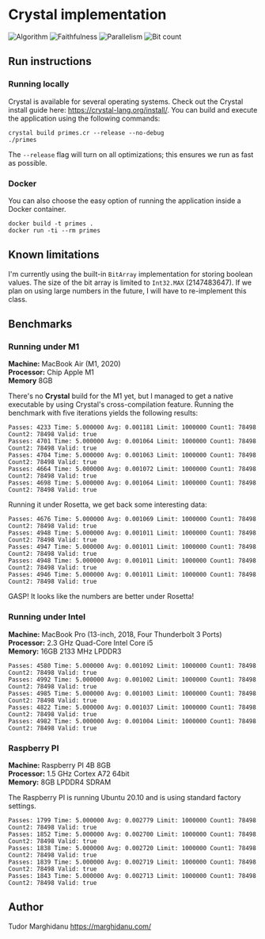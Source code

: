# Crystal implementation

![Algorithm](https://img.shields.io/badge/Algorithm-base-green)
![Faithfulness](https://img.shields.io/badge/Faithful-yes-green)
![Parallelism](https://img.shields.io/badge/Parallel-no-green)
![Bit count](https://img.shields.io/badge/Bits-1-green)

## Run instructions

### Running locally

Crystal is available for several operating systems. Check out the Crystal install guide here: https://crystal-lang.org/install/. You can build and execute the application using the following commands:

```
crystal build primes.cr --release --no-debug
./primes
```

The `--release` flag will turn on all optimizations; this ensures we run as fast as possible.

### Docker

You can also choose the easy option of running the application inside a Docker container.

```
docker build -t primes .
docker run -ti --rm primes
```

## Known limitations

I'm currently using the built-in `BitArray` implementation for storing boolean values. The size of the bit array is limited to `Int32.MAX` (2147483647). If we plan on using large numbers in the future, I will have to re-implement this class.

## Benchmarks

### Running under M1

**Machine:** MacBook Air (M1, 2020)<br/>
**Processor:** Chip Apple M1<br/>
**Memory** 8GB<br/>

There's no **Crystal** build for the M1 yet, but I managed to get a native executable by using Crystal's cross-compilation feature. Running the benchmark with five iterations yields the following results:

```
Passes: 4233 Time: 5.000000 Avg: 0.001181 Limit: 1000000 Count1: 78498 Count2: 78498 Valid: true
Passes: 4701 Time: 5.000000 Avg: 0.001064 Limit: 1000000 Count1: 78498 Count2: 78498 Valid: true
Passes: 4704 Time: 5.000000 Avg: 0.001063 Limit: 1000000 Count1: 78498 Count2: 78498 Valid: true
Passes: 4664 Time: 5.000000 Avg: 0.001072 Limit: 1000000 Count1: 78498 Count2: 78498 Valid: true
Passes: 4698 Time: 5.000000 Avg: 0.001064 Limit: 1000000 Count1: 78498 Count2: 78498 Valid: true
```

Running it under Rosetta, we get back some interesting data:

```
Passes: 4676 Time: 5.000000 Avg: 0.001069 Limit: 1000000 Count1: 78498 Count2: 78498 Valid: true
Passes: 4948 Time: 5.000000 Avg: 0.001011 Limit: 1000000 Count1: 78498 Count2: 78498 Valid: true
Passes: 4947 Time: 5.000000 Avg: 0.001011 Limit: 1000000 Count1: 78498 Count2: 78498 Valid: true
Passes: 4948 Time: 5.000000 Avg: 0.001011 Limit: 1000000 Count1: 78498 Count2: 78498 Valid: true
Passes: 4946 Time: 5.000000 Avg: 0.001011 Limit: 1000000 Count1: 78498 Count2: 78498 Valid: true
```

GASP! It looks like the numbers are better under Rosetta!

### Running under Intel

**Machine:** MacBook Pro (13-inch, 2018, Four Thunderbolt 3 Ports)<br/>
**Processor:** 2.3 GHz Quad-Core Intel Core i5<br/>
**Memory:** 16GB 2133 MHz LPDDR3<br/>

```
Passes: 4580 Time: 5.000000 Avg: 0.001092 Limit: 1000000 Count1: 78498 Count2: 78498 Valid: true
Passes: 4992 Time: 5.000000 Avg: 0.001002 Limit: 1000000 Count1: 78498 Count2: 78498 Valid: true
Passes: 4985 Time: 5.000000 Avg: 0.001003 Limit: 1000000 Count1: 78498 Count2: 78498 Valid: true
Passes: 4822 Time: 5.000000 Avg: 0.001037 Limit: 1000000 Count1: 78498 Count2: 78498 Valid: true
Passes: 4982 Time: 5.000000 Avg: 0.001004 Limit: 1000000 Count1: 78498 Count2: 78498 Valid: true
```

### Raspberry PI 

**Machine:** Raspberry PI 4B 8GB<br/>
**Processor:** 1.5 GHz Cortex A72 64bit<br/>
**Memory:** 8GB LPDDR4 SDRAM<br/>

The Raspberry PI is running Ubuntu 20.10 and is using standard factory settings.

```
Passes: 1799 Time: 5.000000 Avg: 0.002779 Limit: 1000000 Count1: 78498 Count2: 78498 Valid: true
Passes: 1852 Time: 5.000000 Avg: 0.002700 Limit: 1000000 Count1: 78498 Count2: 78498 Valid: true
Passes: 1838 Time: 5.000000 Avg: 0.002720 Limit: 1000000 Count1: 78498 Count2: 78498 Valid: true
Passes: 1839 Time: 5.000000 Avg: 0.002719 Limit: 1000000 Count1: 78498 Count2: 78498 Valid: true
Passes: 1843 Time: 5.000000 Avg: 0.002713 Limit: 1000000 Count1: 78498 Count2: 78498 Valid: true
```

## Author

Tudor Marghidanu
https://marghidanu.com/